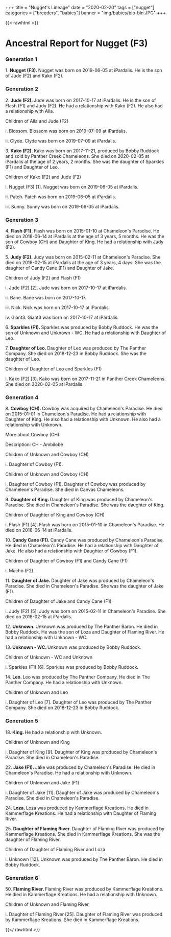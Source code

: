 +++
title = "Nugget's Lineage"
date = "2020-02-20"
tags = ["nugget"]
categories = ["breeders", "babies"]
banner = "img/babies/bio-bin.JPG"
+++

{{< rawhtml >}}

<!DOCTYPE html>
<html xml:lang="en-US" lang="en-US" xmlns="http://www.w3.org/1999/xhtml">
<head lang="en-US">
  <meta charset="utf-8" />
  <meta name="generator" content="Gramps 4.2.2 http://gramps-project.org/" />
  <link href="/blog/nugget/favicon.ico" rel="shortcut icon" type="image/x-icon" />
  <title>Ancestral Report for Nugget (F3)</title>
</head>
<body>
  <div id="grampstextdoc">
    <div id="header">
      <h1 class="DAR-Title" id="SiteTitle">Ancestral Report for Nugget (F3)</h1>
    </div>
    <h3 class="DAR-Generation">Generation 1</h3>
    <img align="right" alt="" border="0" src="/blog/nugget/isnugget4.jpg" />
    <p class="DAR-First-Entry">1. <strong>Nugget (F3). </strong>Nugget was born on 2019-06-05 at iPardalis.  He is the son of Jude (F2) and Kako (F2). </p>
    <h3 class="DAR-Generation">Generation 2</h3>
    <img align="right" alt="" border="0" src="/blog/nugget/isDSC00383.jpg" />
    <p class="DAR-First-Entry">2. <strong>Jude (F2). </strong>Jude was born on 2017-10-17 at iPardalis.  He is the son of Flash (F1) and Judy (F2). He had a relationship with Kako (F2). He also had a relationship with Alla. </p>
    <p class="DAR-ChildTitle">Children of Alla and Jude (F2)</p>
    <p class="DAR-ChildList">i. Blossom. Blossom was born on 2019-07-09 at iPardalis.  </p>
    <p class="DAR-ChildList">ii. Clyde. Clyde was born on 2019-07-09 at iPardalis.  </p>
    <img align="right" alt="" border="0" src="/blog/nugget/iskako1.jpg" />
    <p class="DAR-First-Entry">3. <strong>Kako (F2). </strong>Kako was born on 2017-11-21, produced by Bobby Ruddock and sold by Panther Creek Chameleons.  She died on 2020-02-05 at iPardalis at the age of 2 years, 2 months.  She was the daughter of Sparkles (F1) and Daughter of Leo. </p>
    <p class="DAR-ChildTitle">Children of Kako (F2) and Jude (F2)</p>
    <p class="DAR-ChildList">i. Nugget (F3) [1]. Nugget was born on 2019-06-05 at iPardalis.  </p>
    <p class="DAR-ChildList">ii. Patch. Patch was born on 2019-06-05 at iPardalis.  </p>
    <p class="DAR-ChildList">iii. Sunny. Sunny was born on 2019-06-05 at iPardalis.  </p>
    <h3 class="DAR-Generation">Generation 3</h3>
    <img align="right" alt="" border="0" src="/blog/nugget/is1 Year.jpg" />
    <p class="DAR-First-Entry">4. <strong>Flash (F1). </strong>Flash was born on 2015-01-10 at Chameleon's Paradise.  He died on 2018-06-14 at iPardalis at the age of 3 years, 5 months.  He was the son of Cowboy (CH) and Daughter of King. He had a relationship with Judy (F2). </p>
    <img align="right" alt="" border="0" src="/blog/nugget/isJudy (1).jpg" />
    <p class="DAR-First-Entry">5. <strong>Judy (F2). </strong>Judy was born on 2015-02-11 at Chameleon's Paradise.  She died on 2018-02-15 at iPardalis at the age of 3 years, 4 days.  She was the daughter of Candy Cane (F1) and Daughter of Jake. </p>
    <p class="DAR-ChildTitle">Children of Judy (F2) and Flash (F1)</p>
    <p class="DAR-ChildList">i. Jude (F2) [2]. Jude was born on 2017-10-17 at iPardalis.  </p>
    <p class="DAR-ChildList">ii. Bane. Bane was born on 2017-10-17.  </p>
    <p class="DAR-ChildList">iii. Nick. Nick was born on 2017-10-17 at iPardalis.  </p>
    <p class="DAR-ChildList">iv. Giant3. Giant3 was born on 2017-10-17 at iPardalis.  </p>
    <img align="right" alt="" border="0" src="/blog/nugget/issparkles2.jpg" />
    <p class="DAR-First-Entry">6. <strong>Sparkles (F1). </strong>Sparkles was produced by Bobby Ruddock.  He was the son of Unknown and Unknown - WC. He had a relationship with Daughter of Leo. </p>
    <p class="DAR-First-Entry">7. <strong>Daughter of Leo. </strong>Daughter of Leo was produced by The Panther Company.  She died on 2018-12-23 in Bobby Ruddock.  She was the daughter of Leo. </p>
    <p class="DAR-ChildTitle">Children of Daughter of Leo and Sparkles (F1)</p>
    <p class="DAR-ChildList">i. Kako (F2) [3]. Kako was born on 2017-11-21 in Panther Creek Chameleons.  She died on 2020-02-05 at iPardalis.  </p>
    <h3 class="DAR-Generation">Generation 4</h3>
    <img align="right" alt="" border="0" src="/blog/nugget/isCowboy.jpg" />
    <p class="DAR-First-Entry">8. <strong>Cowboy (CH). </strong>Cowboy was acquired by Chameleon's Paradise.  He died on 2015-01-01 in Chameleon's Paradise.  He had a relationship with Daughter of King. He also had a relationship with Unknown. He also had a relationship with Unknown. </p>
    <p class="DAR-MoreHeader">More about Cowboy (CH):</p>
    <p class="DAR-MoreDetails">Description: CH - Ambilobe</p>
    <p class="DAR-ChildTitle">Children of Unknown and Cowboy (CH)</p>
    <p class="DAR-ChildList">i. Daughter of Cowboy (F1). </p>
    <p class="DAR-ChildTitle">Children of Unknown and Cowboy (CH)</p>
    <p class="DAR-ChildList">i. Daughter of Cowboy (F1). Daughter of Cowboy was produced by Chameleon's Paradise.  She died in Canvas Chameleons.  </p>
    <p class="DAR-First-Entry">9. <strong>Daughter of King. </strong>Daughter of King was produced by Chameleon's Paradise.  She died in Chameleon's Paradise.  She was the daughter of King. </p>
    <p class="DAR-ChildTitle">Children of Daughter of King and Cowboy (CH)</p>
    <p class="DAR-ChildList">i. Flash (F1) [4]. Flash was born on 2015-01-10 in Chameleon's Paradise.  He died on 2018-06-14 at iPardalis.  </p>
    <img align="right" alt="" border="0" src="/blog/nugget/isCandy Cane2.jpg" />
    <p class="DAR-First-Entry">10. <strong>Candy Cane (F1). </strong>Candy Cane was produced by Chameleon's Paradise.  He died in Chameleon's Paradise.  He had a relationship with Daughter of Jake. He also had a relationship with Daughter of Cowboy (F1). </p>
    <p class="DAR-ChildTitle">Children of Daughter of Cowboy (F1) and Candy Cane (F1)</p>
    <p class="DAR-ChildList">i. Macho (F2). </p>
    <p class="DAR-First-Entry">11. <strong>Daughter of Jake. </strong>Daughter of Jake was produced by Chameleon's Paradise.  She died in Chameleon's Paradise.  She was the daughter of Jake (F1). </p>
    <p class="DAR-ChildTitle">Children of Daughter of Jake and Candy Cane (F1)</p>
    <p class="DAR-ChildList">i. Judy (F2) [5]. Judy was born on 2015-02-11 in Chameleon's Paradise.  She died on 2018-02-15 at iPardalis.  </p>
    <p class="DAR-First-Entry">12. <strong>Unknown. </strong>Unknown was produced by The Panther Baron.  He died in Bobby Ruddock.  He was the son of Loza and Daughter of Flaming River. He had a relationship with Unknown - WC. </p>
    <p class="DAR-First-Entry">13. <strong>Unknown - WC. </strong>Unknown was produced by Bobby Ruddock.  </p>
    <p class="DAR-ChildTitle">Children of Unknown - WC and Unknown</p>
    <p class="DAR-ChildList">i. Sparkles (F1) [6]. Sparkles was produced by Bobby Ruddock.  </p>
    <img align="right" alt="" border="0" src="/blog/nugget/isLeo1.png" />
    <p class="DAR-First-Entry">14. <strong>Leo. </strong>Leo was produced by The Panther Company.  He died in The Panther Company.  He had a relationship with Unknown. </p>
    <p class="DAR-ChildTitle">Children of Unknown and Leo</p>
    <p class="DAR-ChildList">i. Daughter of Leo [7]. Daughter of Leo was produced by The Panther Company.  She died on 2018-12-23 in Bobby Ruddock.  </p>
    <h3 class="DAR-Generation">Generation 5</h3>
    <img align="right" alt="" border="0" src="/blog/nugget/isKing.jpg" />
    <p class="DAR-First-Entry">18. <strong>King. </strong>He had a relationship with Unknown. </p>
    <p class="DAR-ChildTitle">Children of Unknown and King</p>
    <p class="DAR-ChildList">i. Daughter of King [9]. Daughter of King was produced by Chameleon's Paradise.  She died in Chameleon's Paradise.  </p>
    <img align="right" alt="" border="0" src="/blog/nugget/isJake2.jpg" />
    <p class="DAR-First-Entry">22. <strong>Jake (F1). </strong>Jake was produced by Chameleon's Paradise.  He died in Chameleon's Paradise.  He had a relationship with Unknown. </p>
    <p class="DAR-ChildTitle">Children of Unknown and Jake (F1)</p>
    <p class="DAR-ChildList">i. Daughter of Jake [11]. Daughter of Jake was produced by Chameleon's Paradise.  She died in Chameleon's Paradise.  </p>
    <img align="right" alt="" border="0" src="/blog/nugget/isloza.jpeg" />
    <p class="DAR-First-Entry">24. <strong>Loza. </strong>Loza was produced by Kammerflage Kreations.  He died in Kammerflage Kreations.  He had a relationship with Daughter of Flaming River. </p>
    <p class="DAR-First-Entry">25. <strong>Daughter of Flaming River. </strong>Daughter of Flaming River was produced by Kammerflage Kreations.  She died in Kammerflage Kreations.  She was the daughter of Flaming River. </p>
    <p class="DAR-ChildTitle">Children of Daughter of Flaming River and Loza</p>
    <p class="DAR-ChildList">i. Unknown [12]. Unknown was produced by The Panther Baron.  He died in Bobby Ruddock.  </p>
    <h3 class="DAR-Generation">Generation 6</h3>
    <img align="right" alt="" border="0" src="/blog/nugget/isFlamingRiver.jpeg" />
    <p class="DAR-First-Entry">50. <strong>Flaming River. </strong>Flaming River was produced by Kammerflage Kreations.  He died in Kammerflage Kreations.  He had a relationship with Unknown. </p>
    <p class="DAR-ChildTitle">Children of Unknown and Flaming River</p>
    <p class="DAR-ChildList">i. Daughter of Flaming River [25]. Daughter of Flaming River was produced by Kammerflage Kreations.  She died in Kammerflage Kreations.  </p>
  </div>
</body>
</html>

{{</ rawhtml >}}
